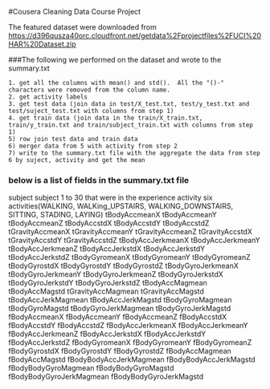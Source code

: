 #Cousera Cleaning Data Course Project 

The featured dataset were downloaded from
https://d396qusza40orc.cloudfront.net/getdata%2Fprojectfiles%2FUCI%20HAR%20Dataset.zip

###The following we performed on the dataset and wrote to the summary.txt

	1. get all the columns with mean() and std().  All the "()-" characters were removed from the column name.
	2. get activity labels
	3. get test data (join data in test/X_test.txt, test/y_test.txt and test/suject_test.txt with columns from step 1)
	4. get train data (join data in the train/X_train.txt, train/y_train.txt and train/subject_train.txt with columns from step 1) 
	5) row join test data and train data
	6) merger data from 5 with activity from step 2 
	7) write to the summary.txt file with the aggregate the data from step 6 by suject, activity and get the mean


### below is a list of fields in the summary.txt file 
subject   subject 1 to 30 that were in the experience
activity  six activities(WALKING, WALKing_UPSTAIRS, WALKING_DOWNSTAIRS, SITTING, STADING, LAYING) 
tBodyAccmeanX tBodyAccmeanY tBodyAccmeanZ tBodyAccstdX tBodyAccstdY tBodyAccstdZ tGravityAccmeanX tGravityAccmeanY tGravityAccmeanZ tGravityAccstdX tGravityAccstdY tGravityAccstdZ tBodyAccJerkmeanX tBodyAccJerkmeanY tBodyAccJerkmeanZ tBodyAccJerkstdX tBodyAccJerkstdY tBodyAccJerkstdZ tBodyGyromeanX tBodyGyromeanY tBodyGyromeanZ tBodyGyrostdX tBodyGyrostdY tBodyGyrostdZ tBodyGyroJerkmeanX tBodyGyroJerkmeanY tBodyGyroJerkmeanZ tBodyGyroJerkstdX tBodyGyroJerkstdY tBodyGyroJerkstdZ tBodyAccMagmean tBodyAccMagstd tGravityAccMagmean tGravityAccMagstd tBodyAccJerkMagmean tBodyAccJerkMagstd tBodyGyroMagmean tBodyGyroMagstd tBodyGyroJerkMagmean tBodyGyroJerkMagstd fBodyAccmeanX fBodyAccmeanY fBodyAccmeanZ fBodyAccstdX fBodyAccstdY fBodyAccstdZ fBodyAccJerkmeanX fBodyAccJerkmeanY fBodyAccJerkmeanZ fBodyAccJerkstdX fBodyAccJerkstdY fBodyAccJerkstdZ fBodyGyromeanX fBodyGyromeanY fBodyGyromeanZ fBodyGyrostdX fBodyGyrostdY fBodyGyrostdZ fBodyAccMagmean fBodyAccMagstd fBodyBodyAccJerkMagmean fBodyBodyAccJerkMagstd fBodyBodyGyroMagmean fBodyBodyGyroMagstd fBodyBodyGyroJerkMagmean fBodyBodyGyroJerkMagstd
